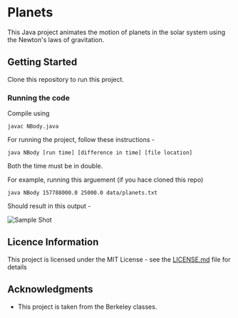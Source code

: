 # Planets

This Java project animates the motion of planets in the solar system using the Newton's laws of gravitation.

## Getting Started

Clone this repository to run this project.

### Running the code

Compile using

```
javac NBody.java
```

For running the project, follow these instructions -

```
java NBody [run time] [difference in time] [file location]
```

Both the time must be in double.

For example, running this arguement (if you hace cloned this repo)

```
java NBody 157788000.0 25000.0 data/planets.txt
```

Should result in this output - 

![Sample Shot](https://github.com/paradox-hunter/Planet/blob/master/Sample_shot.png)

## Licence Information

This project is licensed under the MIT License - see the [LICENSE.md](LICENSE.md) file for details

## Acknowledgments

* This project is taken from the Berkeley classes. 
